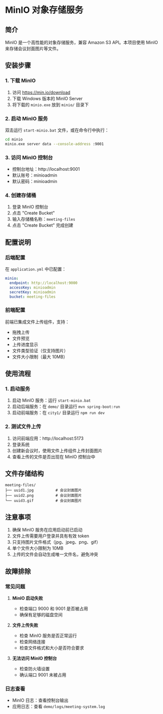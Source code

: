 # MinIO 对象存储服务

## 简介
MinIO 是一个高性能的对象存储服务，兼容 Amazon S3 API。本项目使用 MinIO 来存储会议封面图片等文件。

## 安装步骤

### 1. 下载 MinIO
1. 访问 https://min.io/download
2. 下载 Windows 版本的 MinIO Server
3. 将下载的 `minio.exe` 放到 `minio/` 目录下

### 2. 启动 MinIO 服务
双击运行 `start-minio.bat` 文件，或在命令行中执行：
```bash
cd minio
minio.exe server data --console-address :9001
```

### 3. 访问 MinIO 控制台
- 控制台地址：http://localhost:9001
- 默认账号：minioadmin
- 默认密码：minioadmin

### 4. 创建存储桶
1. 登录 MinIO 控制台
2. 点击 "Create Bucket"
3. 输入存储桶名称：`meeting-files`
4. 点击 "Create Bucket" 完成创建

## 配置说明

### 后端配置
在 `application.yml` 中已配置：
```yaml
minio:
  endpoint: http://localhost:9000
  accessKey: minioadmin
  secretKey: minioadmin
  bucket: meeting-files
```

### 前端配置
前端已集成文件上传组件，支持：
- 拖拽上传
- 文件预览
- 上传进度显示
- 文件类型验证（仅支持图片）
- 文件大小限制（最大 10MB）

## 使用流程

### 1. 启动服务
1. 启动 MinIO 服务：运行 `start-minio.bat`
2. 启动后端服务：在 `demo/` 目录运行 `mvn spring-boot:run`
3. 启动前端服务：在 `city1/` 目录运行 `npm run dev`

### 2. 测试文件上传
1. 访问前端应用：http://localhost:5173
2. 登录系统
3. 创建新会议时，使用文件上传组件上传封面图片
4. 查看上传的文件是否出现在 MinIO 控制台中

## 文件存储结构
```
meeting-files/
├── uuid1.jpg          # 会议封面图片
├── uuid2.png          # 会议封面图片
└── uuid3.gif          # 会议封面图片
```

## 注意事项
1. 确保 MinIO 服务在应用启动前已启动
2. 文件上传需要用户登录并具有有效 token
3. 只支持图片文件格式（jpg、jpeg、png、gif）
4. 单个文件大小限制为 10MB
5. 上传的文件会自动生成唯一文件名，避免冲突

## 故障排除

### 常见问题
1. **MinIO 启动失败**
   - 检查端口 9000 和 9001 是否被占用
   - 确保有足够的磁盘空间

2. **文件上传失败**
   - 检查 MinIO 服务是否正常运行
   - 检查网络连接
   - 检查文件格式和大小是否符合要求

3. **无法访问 MinIO 控制台**
   - 检查防火墙设置
   - 确认端口 9001 未被占用

### 日志查看
- MinIO 日志：查看控制台输出
- 应用日志：查看 `demo/logs/meeting-system.log` 